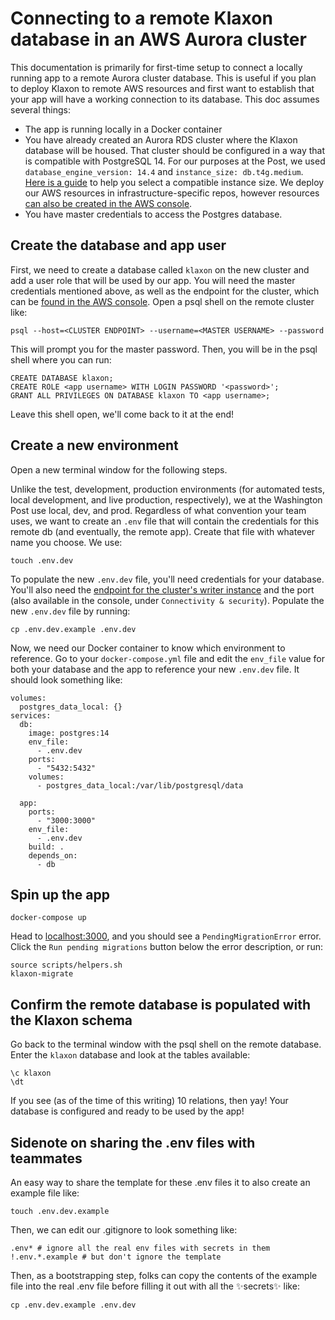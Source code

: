 # Connecting to a remote Klaxon database in an AWS Aurora cluster

This documentation is primarily for first-time setup to connect a locally running app to a remote Aurora cluster database. This is useful if you plan to deploy Klaxon to remote AWS resources and first want to establish that your app will have a working connection to its database. This doc assumes several things:
- The app is running locally in a Docker container
- You have already created an Aurora RDS cluster where the Klaxon database will be housed. That cluster should be configured in a way that is compatible with PostgreSQL 14. For our purposes at the Post, we used `database_engine_version: 14.4` and `instance_size: db.t4g.medium`. [Here is a guide](https://docs.aws.amazon.com/AmazonRDS/latest/UserGuide/Concepts.DBInstanceClass.html#Concepts.DBInstanceClass.Support) to help you select a compatible instance size. We deploy our AWS resources in infrastructure-specific repos, however resources [can also be created in the AWS console](https://docs.aws.amazon.com/AmazonRDS/latest/AuroraUserGuide/Aurora.CreateInstance.html).
- You have master credentials to access the Postgres database.

## Create the database and app user

First, we need to create a database called `klaxon` on the new cluster and add a user role that will be used by our app. You will need the master credentials mentioned above, as well as the endpoint for the cluster, which can be [found in the AWS console](https://docs.aws.amazon.com/documentdb/latest/developerguide/db-cluster-endpoints-find.html). Open a psql shell on the remote cluster like:
```
psql --host=<CLUSTER ENDPOINT> --username=<MASTER USERNAME> --password
```

This will prompt you for the master password. Then, you will be in the psql shell where you can run:
```
CREATE DATABASE klaxon;
CREATE ROLE <app username> WITH LOGIN PASSWORD '<password>';
GRANT ALL PRIVILEGES ON DATABASE klaxon TO <app username>;
```

Leave this shell open, we'll come back to it at the end!

## Create a new environment

Open a new terminal window for the following steps.

Unlike the test, development, production environments (for automated tests, local development, and live production, respectively), we at the Washington Post use local, dev, and prod. Regardless of what convention your team uses, we want to create an `.env` file that will contain the credentials for this remote db (and eventually, the remote app). Create that file with whatever name you choose. We use:
```
touch .env.dev
```

To populate the new `.env.dev` file, you'll need credentials for your database. You'll also need the [endpoint for the cluster's writer instance](https://docs.aws.amazon.com/images/AmazonRDS/latest/AuroraUserGuide/images/AuroraMySQLConnect.png) and the port (also available in the console, under `Connectivity & security`). Populate the new `.env.dev` file by running:

```
cp .env.dev.example .env.dev
```

Now, we need our Docker container to know which environment to reference. Go to your `docker-compose.yml` file and edit the `env_file` value for both your database and the app to reference your new `.env.dev` file. It should look something like:

```
volumes:
  postgres_data_local: {}
services:
  db:
    image: postgres:14
    env_file:
      - .env.dev
    ports:
      - "5432:5432"
    volumes:
      - postgres_data_local:/var/lib/postgresql/data

  app:
    ports: 
      - "3000:3000"
    env_file:
      - .env.dev
    build: .
    depends_on:
      - db
```

## Spin up the app

```
docker-compose up
```

Head to [localhost:3000](localhost:3000), and you should see a `PendingMigrationError` error. Click the `Run pending migrations` button below the error description, or run:
```
source scripts/helpers.sh
klaxon-migrate
```

## Confirm the remote database is populated with the Klaxon schema

Go back to the terminal window with the psql shell on the remote database. Enter the `klaxon` database and look at the tables available:
```
\c klaxon
\dt
```
If you see (as of the time of this writing) 10 relations, then yay! Your database is configured and ready to be used by the app!

## Sidenote on sharing the .env files with teammates

An easy way to share the template for these .env files it to also create an example file like:
```
touch .env.dev.example
```

Then, we can edit our .gitignore to look something like:
```
.env* # ignore all the real env files with secrets in them
!.env.*.example # but don't ignore the template
```

Then, as a bootstrapping step, folks can copy the contents of the example file into the real .env file before filling it out with all the :sparkles:secrets:sparkles: like:
```
cp .env.dev.example .env.dev
```